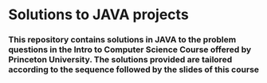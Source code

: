 # Solutions to JAVA projects 

### This repository contains solutions in JAVA to the problem questions in the Intro to Computer Science Course offered by Princeton University. The solutions provided are tailored according to the sequence followed by the slides of this course
